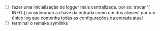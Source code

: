 - [ ] fazer uma inicialização de logger mais centralizada. por ex:
    trocar '[ INFO ] considerando a chave da entrada como um dos aliases'
    por um único log que contenha todas as configurações da entrada atual
- [ ] terminar o remake symlinks